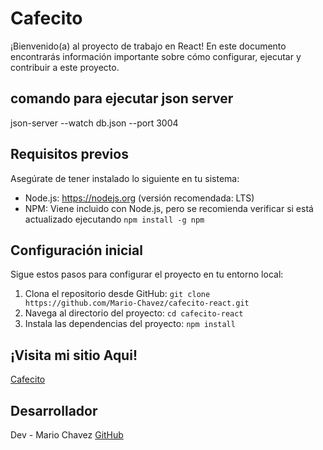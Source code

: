 # Cafecito

¡Bienvenido(a) al proyecto de trabajo en React! En este documento encontrarás información importante sobre cómo configurar, ejecutar y contribuir a este proyecto.

## comando para ejecutar json server

json-server --watch db.json --port 3004

## Requisitos previos

Asegúrate de tener instalado lo siguiente en tu sistema:

-   Node.js: https://nodejs.org (versión recomendada: LTS)
-   NPM: Viene incluido con Node.js, pero se recomienda verificar si está actualizado ejecutando `npm install -g npm`

## Configuración inicial

Sigue estos pasos para configurar el proyecto en tu entorno local:

1. Clona el repositorio desde GitHub: `git clone https://github.com/Mario-Chavez/cafecito-react.git`
2. Navega al directorio del proyecto: `cd cafecito-react`
3. Instala las dependencias del proyecto: `npm install`

## ¡Visita mi sitio Aqui!

[Cafecito](https://app-cafecito.netlify.app)

## Desarrollador

Dev - Mario Chavez [GitHub](https://github.com/Mario-Chavez)

